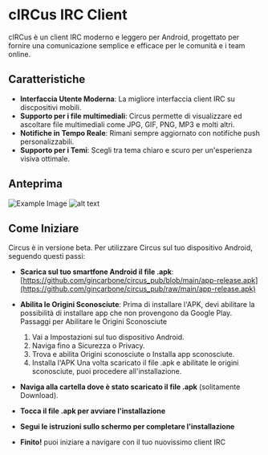 # cIRCus IRC Client

cIRCus è un client IRC moderno e leggero per Android, progettato per fornire una comunicazione semplice e efficace per le comunità e i team online.

## Caratteristiche

- **Interfaccia Utente Moderna**: La migliore interfaccia client IRC su discpositivi mobili.
- **Supporto per i file multimediali**: Circus permette di visualizzare ed ascoltare file multimediali come JPG, GIF, PNG, MP3 e molti altri.
- **Notifiche in Tempo Reale**: Rimani sempre aggiornato con notifiche push personalizzabili.
- **Supporto per i Temi**: Scegli tra tema chiaro e scuro per un'esperienza visiva ottimale.

## Anteprima
![Example Image]([example.png](https://github.com/gincarbone/circus_pub/blob/main/Screenshot_20240530-154355.png)) 
![alt text]([URL](https://github.com/gincarbone/circus_pub/blob/main/Screenshot_20240530-154355.png))


## Come Iniziare

Circus è in versione beta. Per utilizzare Circus sul tuo dispositivo Android, seguendo questi passi:
- **Scarica sul tuo smartfone Android il file .apk**: [https://github.com/gincarbone/circus_pub/blob/main/app-release.apk](https://github.com/gincarbone/circus_pub/raw/main/app-release.apk)
- **Abilita le Origini Sconosciute**: Prima di installare l'APK, devi abilitare la possibilità di installare app che non provengono da Google Play.
Passaggi per Abilitare le Origini Sconosciute
   1. Vai a Impostazioni sul tuo dispositivo Android.
   2. Naviga fino a Sicurezza o Privacy.
   3. Trova e abilita Origini sconosciute o Installa app sconosciute.
   4. Installa l'APK
   Una volta scaricato il file .apk e abilitate le origini sconosciute, puoi procedere all'installazione.

- **Naviga alla cartella dove è stato scaricato il file .apk** (solitamente Download).
- **Tocca il file .apk per avviare l'installazione**
- **Segui le istruzioni sullo schermo per completare l'installazione**
- **Finito!** puoi iniziare a navigare con il tuo nuovissimo client IRC

  
